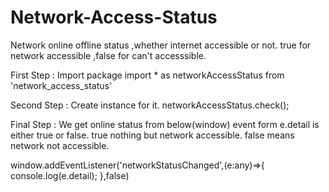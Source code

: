 # Network-Access-Status
Network online offline status ,whether internet accessible or not.
true for network accessible ,false for can't accesssible.

First Step : Import package 
  import * as networkAccessStatus from 'network_access_status'

Second Step :
  Create instance for it.
  networkAccessStatus.check();
 
 Final Step : We get online status from below(window) event form
   e.detail is either true or false.
   true nothing but network accessible.
   false means network not accessible.

   window.addEventListener('networkStatusChanged',(e:any)=>{         
          console.log(e.detail);
   },false)
